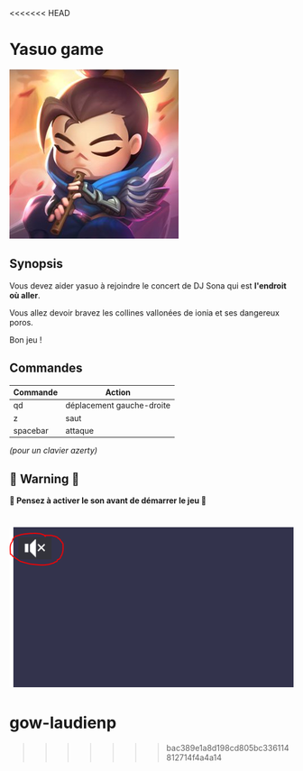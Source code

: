 <<<<<<< HEAD
# Yasuo game

![yasuo logo](resources/chibi_yasuo.jpg)

## Synopsis

Vous devez aider yasuo à rejoindre le concert de DJ Sona qui est **l'endroit où aller**. 

Vous allez devoir bravez les collines vallonées de ionia et ses dangereux poros.

Bon jeu ! 

## Commandes

Commande | Action
-------------- | ----------------
qd | déplacement gauche-droite
z | saut
spacebar | attaque

*(pour un clavier azerty)*

## :rotating_light: Warning :rotating_light:

**:musical_note: Pensez à activer le son avant de démarrer le jeu :musical_note:**

![GitHub Logo](resources/warning.PNG)
=======
# gow-laudienp
>>>>>>> bac389e1a8d198cd805bc336114812714f4a4a14
